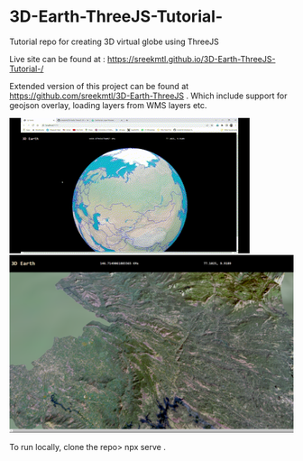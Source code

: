 # 3D-Earth-ThreeJS-Tutorial-
Tutorial repo for creating 3D virtual globe using ThreeJS

Live site can be found at : https://sreekmtl.github.io/3D-Earth-ThreeJS-Tutorial-/

Extended version of this project can be found at https://github.com/sreekmtl/3D-Earth-ThreeJS . Which include support for geojson overlay, loading layers from WMS layers etc.

![alt text](https://github.com/sreekmtl/3D-Earth-ThreeJS-Tutorial-/blob/main/preview/Untitled%20video%20-%20Made%20with%20Clipchamp.gif)
![alt text](https://github.com/sreekmtl/3D-Earth-ThreeJS-Tutorial-/blob/main/preview/3d5.png)

To run locally, clone the repo> npx serve .
